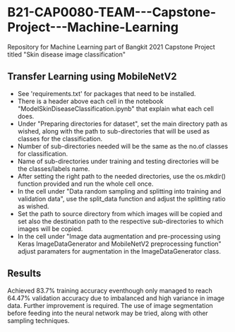 # B21-CAP0080-TEAM---Capstone-Project---Machine-Learning
Repository for Machine Learning part of Bangkit 2021 Capstone Project titled "Skin disease image classification"

## Transfer Learning using MobileNetV2
* See 'requirements.txt' for packages that need to be installed.
* There is a header above each cell in the notebook "ModelSkinDiseaseClassification.ipynb" that explain what each cell does.
* Under "Preparing directories for dataset", set the main directory path as wished, along with the path to sub-directories that will be used as classes for the classification.
* Number of sub-directories needed will be the same as the no.of classes for classification.
* Name of sub-directories under training and testing directories will be the classes/labels name.
* After setting the right path to the needed directories, use the os.mkdir() function provided and run the whole cell once.
* In the cell under "Data random sampling and splitting into training and validation data", use the split_data function and adjust the splitting ratio as wished.
* Set the path to source directory from which images will be copied and set also the destination path to the respective sub-directories to which images will be copied.
* In the cell under "Image data augmentation and pre-processing using Keras ImageDataGenerator and MobileNetV2 preprocessing function" adjust paramaters for augmentation in the ImageDataGenerator class.

## Results
Achieved 83.7% training accuracy eventhough only managed to reach 64.47% validation accuracy due to imbalanced and high variance in image data. Further improvement is required. The use of image segmentation before feeding into the neural network may be tried, along with other sampling techniques.

